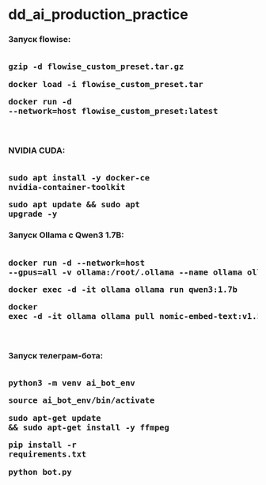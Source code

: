 # dd_ai_production_practice

### Запуск flowise: <br><br> <pre>gzip -d flowise_custom_preset.tar.gz</pre> <pre>docker load -i flowise_custom_preset.tar</pre> <pre>docker run -d --network=host flowise_custom_preset:latest</pre> <br>
### NVIDIA CUDA: <br><br> <pre>sudo apt install -y docker-ce nvidia-container-toolkit</pre> <pre>sudo apt update && sudo apt upgrade -y</pre>
### Запуск Ollama с Qwen3 1.7B: <br><br> <pre>docker run -d --network=host --gpus=all -v ollama:/root/.ollama --name ollama ollama/ollama</pre> <pre>docker exec -d -it ollama ollama run qwen3:1.7b</pre> <pre>docker exec -d -it ollama ollama pull nomic-embed-text:v1.5</pre> <br>
### Запуск телеграм-бота: <br><br> <pre>python3 -m venv ai_bot_env</pre> <pre>source ai_bot_env/bin/activate</pre> <pre>sudo apt-get update && sudo apt-get install -y ffmpeg</pre> <pre>pip install -r requirements.txt</pre> <pre>python bot.py</pre>
